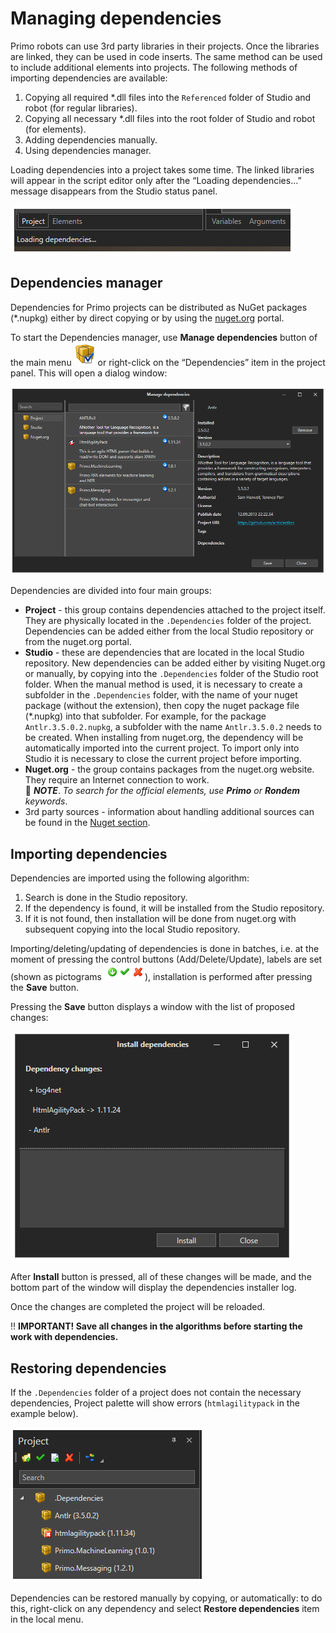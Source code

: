 # Managing dependencies

Primo robots can use 3rd party libraries in their projects. Once the libraries are linked, they can be used in code inserts. The same method can be used to include additional elements into projects. 
The following methods of importing dependencies are available:  

1. Copying all required \*.dll files into the `Referenced` folder of Studio and robot (for regular libraries).
2. Copying all necessary \*.dll files into the root folder of Studio and robot (for elements).
3. Adding dependencies manually.
4. Using dependencies manager.

Loading dependencies into a project takes some time. The linked libraries will appear in the script editor only after the “Loading dependencies…” message disappears from the Studio status panel. 

![](<../../.gitbook/assets/LoadingDependencies.png>)

## Dependencies manager

Dependencies for Primo projects can be distributed as NuGet packages (\*.nupkg) either by direct copying or by using the [nuget.org](https://www.nuget.org/) portal. 

To start the Dependencies manager, use **Manage dependencies** button of the main menu <img src="../../.gitbook/assets/ManageDependenciesButton.png" alt="" data-size="line"> or right-click on the “Dependencies” item in the project panel. This will open a dialog window: 

![](<../../.gitbook/assets/ManageDependencies-dialog.png>)

Dependencies are divided into four main groups:

* **Project** - this group contains dependencies attached to the project itself. They are physically located in the `.Dependencies` folder of the project. Dependencies can be added either from the local Studio repository or from the nuget.org portal.
* **Studio** - these are dependencies that are located in the local Studio repository. New dependencies can be added either by visiting Nuget.org or manually, by copying into the  `.Dependencies` folder of the Studio root folder. When the manual method is used, it is necessary to create a subfolder in the `.Dependencies` folder, with the name of your nuget package (without the extension), then copy the nuget package file (\*.nupkg) into that subfolder. For example, for the package `Antlr.3.5.0.2.nupkg`, a subfolder with the name `Antlr.3.5.0.2` needs to be created. When installing from nuget.org, the dependency will be automatically imported into the current project. To import only into Studio it is necessary to close the current project before importing.  
* **Nuget.org** - the group contains packages from the nuget.org website. They require an Internet connection to work.\
  :small_blue_diamond: ***NOTE***. *To search for the official elements, use **Primo** or **Rondem** keywords*.
* 3rd party sources - information about handling additional sources can be found in the [Nuget section](https://docs.primo-rpa.ru/primo-rpa-eng/primo-studio/settings/nuget).

## Importing dependencies 
Dependencies are imported using the following algorithm:
1. Search is done in the Studio repository.
2. If the dependency is found, it will be installed from the Studio repository.
3. If it is not found, then installation will be done from nuget.org with subsequent copying into the local Studio repository.

Importing/deleting/updating of dependencies is done in batches, i.e. at the moment of pressing the control buttons (Add/Delete/Update), labels are set (shown as pictograms <img src="../../.gitbook/assets/ManageDependencies-Pictograms.png" alt="" data-size="line">), installation is performed after pressing the **Save** button.

Pressing the **Save** button displays a window with the list of proposed changes:

![](<../../.gitbook/assets/InstallDependencies.png>)

After **Install** button is pressed, all of these changes will be made, and the bottom part of the window will display the dependencies installer log.

Once the changes are completed the project will be reloaded. 

:bangbang: **IMPORTANT! Save all changes in the algorithms before starting the work with dependencies.**

## Restoring dependencies

If the `.Dependencies` folder of a project does not contain the necessary dependencies, Project palette will show errors (`htmlagilitypack` in the example below).

![](<../../.gitbook/assets/Dependencies-error.png>)

Dependencies can be restored manually by copying, or automatically: to do this, right-click on any dependency and select **Restore dependencies** item in the local menu.
